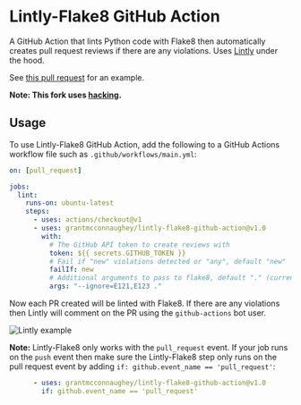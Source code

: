 # Lintly-Flake8 GitHub Action

A GitHub Action that lints Python code with Flake8 then automatically creates pull request reviews if there are any violations. Uses [Lintly](http://github.com/grantmcconnaughey/Lintly) under the hood.

See [this pull request](https://github.com/grantmcconnaughey/lintly-flake8-github-action/pull/1#pullrequestreview-338419294) for an example.

**Note: This fork uses [hacking](https://pypi.org/project/hacking).**

## Usage

To use Lintly-Flake8 GitHub Action, add the following to a GitHub Actions workflow file such as `.github/workflows/main.yml`:

```yaml
on: [pull_request]

jobs:
  lint:
    runs-on: ubuntu-latest
    steps:
      - uses: actions/checkout@v1
      - uses: grantmcconnaughey/lintly-flake8-github-action@v1.0
        with:
          # The GitHub API token to create reviews with
          token: ${{ secrets.GITHUB_TOKEN }}
          # Fail if "new" violations detected or "any", default "new"
          failIf: new
          # Additional arguments to pass to flake8, default "." (current directory)
          args: "--ignore=E121,E123 ."
```

Now each PR created will be linted with Flake8. If there are any violations then Lintly will comment on the PR using the `github-actions` bot user.

![Lintly example](example.png)

**Note:** Lintly-Flake8 only works with the `pull_request` event. If your job runs on the `push` event then make sure the Lintly-Flake8 step only runs on the pull request event by adding `if: github.event_name == 'pull_request'`:

```yaml
      - uses: grantmcconnaughey/lintly-flake8-github-action@v1.0
        if: github.event_name == 'pull_request'
```
